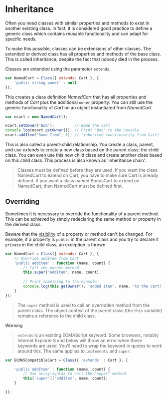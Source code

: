 # Inheritance

Often you need classes with similar properties and methods to exist in another
existing class. In fact, it is considered good practice to define a generic 
class which contains reusable functionality and can adapt for specific needs.

To make this possible, classes can be extensions of other classes. The extended
or derived class has all properties and methods of the base class. This is
called inheritance, despite the fact that nobody died in the process.

Classes are extended using the parameter `extends`.

```javascript
var NamedCart = Class({ extends: Cart }, {
    'public string owner' : null
});
```

This creates a class definition *NamedCart* that has all properties and methods
of *Cart* plus the additional `owner` property. You can still use the generic
functionality of *Cart* on an object instantiated from *NamedCart*.

```javascript
var ncart = new NamedCart();

ncart.setOwner('Bob');         // Name the cart
console.log(ncart.getOwner()); // Print "Bob" to the console
ncart.addItem("Some Item", 1); // (inherited functionality from Cart)
```

This is also called a parent-child relationship. You create a class, parent,
and use *extends* to create a new class based on the parent class: the child 
class. You can even use this new child class and create another class based
on this child class. This process is also known as 'inheritance chain'.

> Classes must be defined before they are used. If you want the class NamedCart
> to extend on Cart, you have to make sure Cart is already defined. If you want
> a class named BonusCart to extend on NamedCart, then NamedCart must be
> defined first.

## Overriding

Sometimes it is necessary to override the functionality of a parent method. 
This can be achieved by simply redeclaring the same method or property in the
derived class.

Beware that the [visibility](/meta/visibility) of a property or method can't be
changed. For example, if a property is `public` in the parent class and you try
to declare it `private` in the child class, an exception is thrown.

```javascript
var NamedCart = Class({ extends: Cart }, {
    // Override addItem from Cart
    'public addItem' : function (name, count) {
        // Call the parent method
        this.super('addItem', name, count);
        
        // Print something to the console
        console.log(this.getOwner(), 'added item', name, 'to the cart!');
    }
});
```
> The `super` method is used to call an overridden method from the parent 
> class. The object context of the parent class (the `this` variable) remains
> a reference to the child class.


*Warning*
> `extends` is an existing ECMAScript keyword. Some browsers, notably Internet
> Explorer 8 and below will throw an error when these keywords are used. You'll
> need to wrap the keyword in quotes to work around this. The same applies to
> `implements` and `super`.

```javascript
var ECMA5CompatibleCart = Class({ 'extends' : Cart }, { 

    'public addItem' : function (name, count) {
        // Use array-syntax to call the "super" method.
        this['super']('addItem', name, count);
    }

});
```
